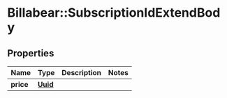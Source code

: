 # Billabear::SubscriptionIdExtendBody

## Properties
Name | Type | Description | Notes
------------ | ------------- | ------------- | -------------
**price** | [**Uuid**](Uuid.md) |  | 

